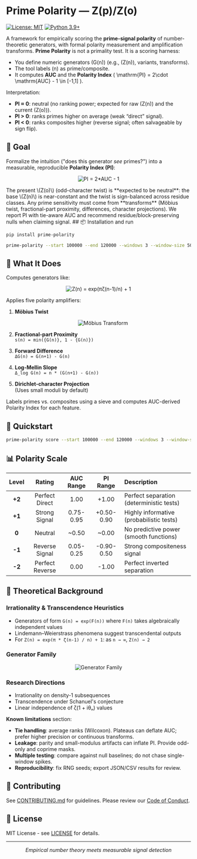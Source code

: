 # Prime Polarity — Z(p)/Z(o)

[![License: MIT](https://img.shields.io/badge/License-MIT-yellow.svg)](https://opensource.org/licenses/MIT)
[![Python 3.9+](https://img.shields.io/badge/python-3.9+-blue.svg)](https://www.python.org/downloads/)

A framework for empirically scoring the **prime-signal polarity** of number-theoretic generators, with formal polarity measurement and amplification transforms.
**Prime Polarity** is not a primality test. It is a scoring harness:
- You define numeric generators \(G(n)\) (e.g., \(Z(n)\), variants, transforms).
- The tool labels \(n\) as prime/composite.
- It computes **AUC** and the **Polarity Index** \( \mathrm{PI} = 2\cdot \mathrm{AUC} - 1 \in [-1,1] \).

Interpretation:
- **PI ≈ 0**: neutral (no ranking power; expected for raw \(Z(n)\) and the current \(Z(o)\)).
- **PI > 0**: ranks primes higher on average (weak “direct” signal).
- **PI < 0**: ranks composites higher (reverse signal; often salvageable by sign flip).


## 🎯 Goal

Formalize the intuition ("does this generator *see* primes?") into a measurable, reproducible **Polarity Index (PI)**:

<p align="center">
  <img src="https://latex.codecogs.com/svg.latex?%5Ctext%7BPI%7D%20%3D%202%5Ccdot%5Ctext%7BAUC%7D%20-%201%20%5Cin%20%5B-1%2C1%5D" alt="PI = 2*AUC - 1" />
</p>
The present \(Z(o)\) (odd-character twist) is **expected to be neutral**: the base \(Z(n)\) is near-constant and the twist is sign-balanced across residue classes. Any prime sensitivity must come from **transforms** (Möbius twist, fractional-part proximity, differences, character projections). We report PI with tie-aware AUC and recommend residue/block-preserving nulls when claiming signal.
## 📦 Installation and run 

```bash
pip install prime-polarity
```
```bash
prime-polarity --start 100000 --end 120000 --windows 3 --window-size 5000
```

## 🔬 What It Does

Computes generators like:
<p align="center">
  <img src="https://latex.codecogs.com/svg.latex?Z(n)%20%3D%20%5Cexp%5Cleft(%5Cfrac%7B%5Cpi%5C%2C%5Czeta(n-1)%7D%7Bn%7D%5Cright)%20%2B%201" alt="Z(n) = exp(πζ(n-1)/n) + 1" />
</p>

Applies five polarity amplifiers:

1. **Möbius Twist**
   <p align="center">
     <img src="https://latex.codecogs.com/svg.latex?M%5BG%5D(n)%20%3D%20%5Csum_%7Bd%7Cn%7D%20%5Cmu(d)%20%5Ccdot%20G%5Cleft(%5Cfrac%7Bn%7D%7Bd%7D%5Cright)" alt="Möbius Transform" />
   </p>

2. **Fractional-part Proximity**  
   `s(n) = min({G(n)}, 1 - {G(n)})`

3. **Forward Difference**  
   `ΔG(n) = G(n+1) - G(n)`

4. **Log-Mellin Slope**  
   `Δ_log G(n) = n * (G(n+1) - G(n))`

5. **Dirichlet-character Projection**  
   (Uses small moduli by default)

Labels primes vs. composites using a sieve and computes AUC-derived Polarity Index for each feature.


## 🚀 Quickstart

```bash
prime-polarity score --start 100000 --end 120000 --windows 3 --window-size 5000
```

## 📊 Polarity Scale

| Level | Rating | AUC Range | PI Range | Description |
|:---:|:---:|:---:|:---:|:---|
| **+2** | Perfect Direct | 1.00 | +1.00 | Perfect separation (deterministic tests) |
| **+1** | Strong Signal | 0.75-0.95 | +0.50-0.90 | Highly informative (probabilistic tests) |
| **0** | Neutral | ~0.50 | ~0.00 | No predictive power (smooth functions) |
| **-1** | Reverse Signal | 0.05-0.25 | -0.90-0.50 | Strong compositeness signal |
| **-2** | Perfect Reverse | 0.00 | -1.00 | Perfect inverted separation |

## 🧠 Theoretical Background

### Irrationality & Transcendence Heuristics
- Generators of form `G(n) = exp(F(n))` where `F(n)` takes algebraically independent values
- Lindemann–Weierstrass phenomena suggest transcendental outputs
- For `Z(n) = exp(π * ζ(n-1) / n) + 1`: as `n → ∞`, `Z(n) → 2`

### Generator Family
<p align="center">
  <img src="https://latex.codecogs.com/svg.latex?G_%7Ba%2Cb%7D(n)%20%3D%20%5Cexp%5Cleft(a%5C%2C%5Czeta(b(n))%5Cright)" alt="Generator Family" />
</p>

### Research Directions
- Irrationality on density-1 subsequences
- Transcendence under Schanuel's conjecture
- Linear independence of ζ(1 + iθₙ) values

**Known limitations** section:
- **Tie handling**: average ranks (Wilcoxon). Plateaus can deflate AUC; prefer higher precision or continuous transforms.
- **Leakage**: parity and small-modulus artifacts can inflate PI. Provide odd-only and coprime masks.
- **Multiple testing**: compare against null baselines; do not chase single-window spikes.
- **Reproducibility**: fix RNG seeds; export JSON/CSV results for review.

## 🤝 Contributing

See [CONTRIBUTING.md](CONTRIBUTING.md) for guidelines. Please review our [Code of Conduct](CODE_OF_CONDUCT.md).

## 📄 License

MIT License - see [LICENSE](LICENSE) for details.

---

<p align="center">
  <em>Empirical number theory meets measurable signal detection</em>
</p>
